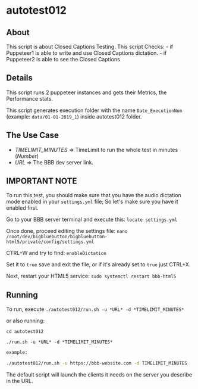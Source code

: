 # autotest012

## About

This script is about Closed Captions Testing.
This script Checks:
    - if Puppeteer1 is able to write and use Closed Captions dictation.
    - if Puppeteer2 is able to see the Closed Captions

## Details

This script runs 2 puppeteer instances and gets their Metrics, the Performance stats.

This script generates execution folder with the name `Date_ExecutionNum` (example: `data/01-01-2019_1`) inside autotest012 folder.

## The Use Case

- *TIMELIMIT_MINUTES* => TimeLimit to run the whole test in minutes (_Number_)
- *URL* => The BBB dev server link.

## IMPORTANT NOTE

To run this test, you should make sure that you have the audio dictation mode enabled in your `settings.yml` file; So let's make sure you have it enabled first.

Go to your BBB server terminal and execute this:
`locate settings.yml`

Once done, proceed editing the settings file:
`nano /root/dev/bigbluebutton/bigbluebutton-html5/private/config/settings.yml`

CTRL+W and try to find: `enableDictation`

Set it to `true` save and exit the file, or if it's already set to `true` just CTRL+X.

Next, restart your HTML5 service: `sudo systemctl restart bbb-html5`


## Running

To run, execute `./autotest012/run.sh -u *URL* -d *TIMELIMIT_MINUTES*`

or also running: 

```
cd autotest012

./run.sh -u *URL* -d *TIMELIMIT_MINUTES*
```

~~~bash
example: 

./autotest012/run.sh -u https://bbb-website.com -d TIMELIMIT_MINUTES
~~~

The default script will launch the clients it needs on the server you describe in the URL.